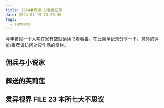 ```yaml
---
title: 2024暑假读书/看番记录
date: 2024-07-19 23:30:36
tags:
  - summary
---
```


今年暑假一个人宅在家有空就读读书看看番，在此简单记录分享一下。具体的评价/推荐请访问对应作品的专栏。

## 佣兵与小说家

## 葬送的芙莉莲

## 灵异视界 FILE 23 本所七大不思议
